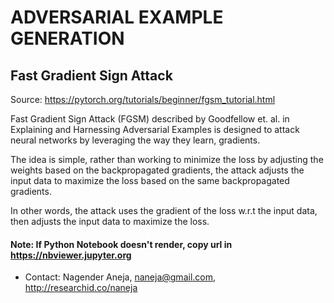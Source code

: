 # ADVERSARIAL EXAMPLE GENERATION

## Fast Gradient Sign Attack
Source: https://pytorch.org/tutorials/beginner/fgsm_tutorial.html

Fast Gradient Sign Attack (FGSM) described by Goodfellow et. al. in Explaining and Harnessing Adversarial Examples is designed to attack neural networks by leveraging the way they learn, gradients. 

The idea is simple, rather than working to minimize the loss by adjusting the weights based on the backpropagated gradients, the attack adjusts the input data to maximize the loss based on the same backpropagated gradients.

In other words, the attack uses the gradient of the loss w.r.t the input data, then adjusts the input data to maximize the loss.

#### Note: If Python Notebook doesn't render, copy url in https://nbviewer.jupyter.org

* Contact: Nagender Aneja, naneja@gmail.com, http://researchid.co/naneja
